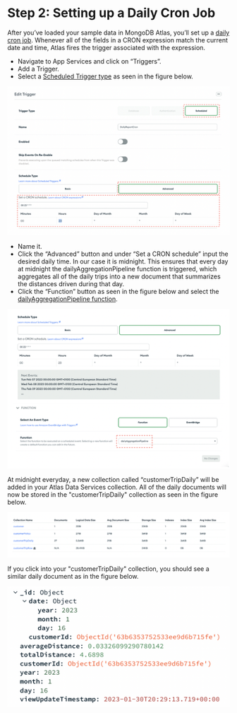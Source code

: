 # Step 2: Setting up a Daily Cron Job

After you’ve loaded your sample data in MongoDB Atlas, you’ll set up a [daily cron job](https://www.mongodb.com/docs/atlas/triggers/cron-expressions/). Whenever all of the fields in a CRON expression match the current date and time, Atlas fires the trigger associated with the expression.  
* Navigate to App Services and click on “Triggers”. 
* Add a Trigger. 
* Select a [Scheduled Trigger type](https://www.mongodb.com/docs/atlas/app-services/triggers/scheduled-triggers/) as seen in the figure below.

![image](InsuranceGitHub/Figure3.png)
* Name it.
* Click the “Advanced” button and under “Set a CRON schedule” input the desired daily time. In our case it is midnight. This ensures that every day at midnight the dailyAggregationPipeline function is triggered, which aggregates all of the daily trips into a new document that summarizes the distances driven during that day. 
* Click the “Function” button as seen in the figure below and select the [dailyAggregationPipeline function](MaterializedViews/DailySummary).

![image](InsuranceGitHub/Figure4.png)

At midnight everyday, a new collection called “customerTripDaily” will be added in your Atlas Data Services collection. All of the daily documents will now be stored in the "customerTripDaily" collection as seen in the figure below. 

![image](InsuranceGitHub/Figure5.png) 

If you click into your "customerTripDaily" collection, you should see a similar daily document as in the figure below. 

![image](Figure66) 
